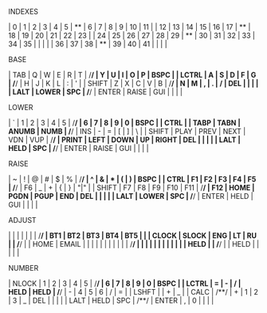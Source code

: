INDEXES

| 0 | 1 | 2 | 3 | 4 | 5 | ** | 6 | 7 | 8 | 9 | 10 | 11 |
| 12 | 13 | 14 | 15 | 16 | 17 | ** | 18 | 19 | 20 | 21 | 22 | 23 |
| 24 | 25 | 26 | 27 | 28 | 29 | ** | 30 | 31 | 32 | 33 | 34 | 35 |
| | | | 36 | 37 | 38 | ** | 39 | 40 | 41 | | | |

BASE

| TAB | Q | W | E | R | T | /**/ | Y | U | I | O | P | BSPC |
| LCTRL | A | S | D | F | G | /**/ | H | J | K | L | : | ' |
| SHIFT | Z | X | C | V | B | /**/ | N | M | , | . | / | DEL |
| | | | LALT | LOWER | SPC | /**/ | ENTER | RAISE | GUI | | | |

LOWER

| ` | 1 | 2 | 3 | 4 | 5 | /**/ | 6 | 7 | 8 | 9 | 0 | BSPC |
| CTRL | | TABP | TABN | ANUMB | NUMB | /**/ | INS | - | = | [ | ] | \ |
| SHIFT | PLAY | PREV | NEXT | VDN | VUP | /**/ | PRINT | LEFT | DOWN | UP | RIGHT | DEL |
| | | | LALT | HELD | SPC | /**/ | ENTER | RAISE | GUI | | | |

RAISE

| ~ | ! | @ | # | $ | % | /**/ | ^ | & | \* | ( | ) | BSPC |
| CTRL | F1 | F2 | F3 | F4 | F5 | /**/ | F6 | \_ | + | { | } | "|" |
| SHIFT | F7 | F8 | F9 | F10 | F11 | /**/ | F12 | HOME | PGDN | PGUP | END | DEL |
| | | | LALT | LOWER | SPC | /**/ | ENTER | HELD | GUI | | | |

ADJUST

| | | | | | | /**/ | BT1 | BT2 | BT3 | BT4 | BT5 | |
| CLOCK | SLOCK | ENG | LT | RU | | /**/ | | HOME | EMAIL | | | |
| | | | | | | /**/ | | | | | | |
| | | | | HELD | | /**/ | | HELD | | | | |

NUMBER

| NLOCK | 1 | 2 | 3 | 4 | 5 | /**/ | 6 | 7 | 8 | 9 | 0 | BSPC |
| LCTRL | = | - | / | HELD | HELD | /**/ | - | 4 | 5 | 6 | / | = |
| LSHFT | | + | _ | | CALC | /\*\*/ | + | 1 | 2 | 3 | _ | DEL |
| | | | LALT | HELD | SPC | /\*\*/ | ENTER | , | 0 | | | |
